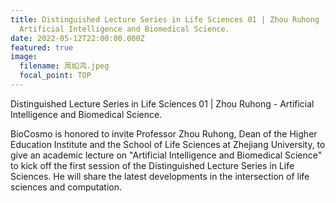 ```yaml
---
title: Distinguished Lecture Series in Life Sciences 01 | Zhou Ruhong -
  Artificial Intelligence and Biomedical Science.
date: 2022-05-12T22:00:00.000Z
featured: true
image:
  filename: 周如鸿.jpeg
  focal_point: TOP
---
```

Distinguished Lecture Series in Life Sciences 01 | Zhou Ruhong - Artificial Intelligence and Biomedical Science.

<!--more-->

BioCosmo is honored to invite Professor Zhou Ruhong, Dean of the Higher Education Institute and the School of Life Sciences at Zhejiang University, to give an academic lecture on "Artificial Intelligence and Biomedical Science" to kick off the first session of the Distinguished Lecture Series in Life Sciences. He will share the latest developments in the intersection of life sciences and computation.
